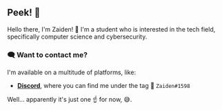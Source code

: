 ## Peek! 👀

Hello there, I'm Zaiden! 👋 I'm a student who is interested in the tech field, specifically computer science and cybersecurity.

### 🗨️ Want to contact me?

I'm available on a multitude of platforms, like:

- [**Discord**](https://discord.com/), where you can find me under the tag 🔗 `Zaiden#1598`

Well... apparently it's just one ☝️ for now, 😅.

<!--
**Synceratus/Synceratus** is a ✨ _special_ ✨ repository because its `README.md` (this file) appears on your GitHub profile.

Here are some ideas to get you started:

- 🔭 I’m currently working on ...
- 🌱 I’m currently learning ...
- 👯 I’m looking to collaborate on ...
- 🤔 I’m looking for help with ...
- 💬 Ask me about ...
- 📫 How to reach me: ...
- 😄 Pronouns: ...
- ⚡ Fun fact: ...
-->
